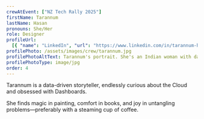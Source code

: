```yaml
---
crewAtEvent: ["NZ Tech Rally 2025"]
firstName: Tarannum
lastName: Hasan
pronouns: She/Her
role: Designer
profileUrl:
  [{ "name": "LinkedIn", "url": "https://www.linkedin.com/in/tarannum-h/" }]
profilePhoto: /assets/images/crew/tarannum.jpg
profilePhotoAltText: Tarannum's portrait. She's an Indian woman with dark brown hair and a wearing glasses. She's wearing a blue coloured jumper.
profilePhotoType: image/jpg
order: 4
---
```


<p>Tarannum is a data-driven storyteller, endlessly curious about the Cloud and obsessed with Dashboards. 
</p>

<p>She finds magic in painting, comfort in books, and joy in untangling problems—preferably with a steaming cup of coffee.</p>
